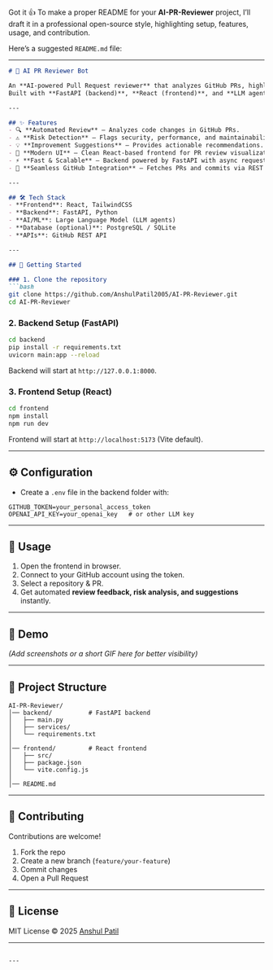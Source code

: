 Got it 👍 To make a proper README for your **AI-PR-Reviewer** project, I’ll draft it in a professional open-source style, highlighting setup, features, usage, and contribution.

Here’s a suggested `README.md` file:

---

````markdown
# 🤖 AI PR Reviewer Bot

An **AI-powered Pull Request reviewer** that analyzes GitHub PRs, highlights potential risks, and suggests improvements.  
Built with **FastAPI (backend)**, **React (frontend)**, and **LLM agents** connected to the GitHub REST API.

---

## ✨ Features
- 🔍 **Automated Review** – Analyzes code changes in GitHub PRs.
- ⚠️ **Risk Detection** – Flags security, performance, and maintainability issues.
- 💡 **Improvement Suggestions** – Provides actionable recommendations.
- 🎨 **Modern UI** – Clean React-based frontend for PR review visualization.
- ⚡ **Fast & Scalable** – Backend powered by FastAPI with async requests.
- 🔗 **Seamless GitHub Integration** – Fetches PRs and commits via REST API.

---

## 🛠️ Tech Stack
- **Frontend**: React, TailwindCSS  
- **Backend**: FastAPI, Python  
- **AI/ML**: Large Language Model (LLM agents)  
- **Database (optional)**: PostgreSQL / SQLite  
- **APIs**: GitHub REST API  

---

## 🚀 Getting Started

### 1. Clone the repository
```bash
git clone https://github.com/AnshulPatil2005/AI-PR-Reviewer.git
cd AI-PR-Reviewer
````

### 2. Backend Setup (FastAPI)

```bash
cd backend
pip install -r requirements.txt
uvicorn main:app --reload
```

Backend will start at `http://127.0.0.1:8000`.

### 3. Frontend Setup (React)

```bash
cd frontend
npm install
npm run dev
```

Frontend will start at `http://localhost:5173` (Vite default).

---

## ⚙️ Configuration

* Create a `.env` file in the backend folder with:

```env
GITHUB_TOKEN=your_personal_access_token
OPENAI_API_KEY=your_openai_key   # or other LLM key
```

---

## 📖 Usage

1. Open the frontend in browser.
2. Connect to your GitHub account using the token.
3. Select a repository & PR.
4. Get automated **review feedback, risk analysis, and suggestions** instantly.

---

## 📸 Demo

*(Add screenshots or a short GIF here for better visibility)*

---

## 🧩 Project Structure

```
AI-PR-Reviewer/
│── backend/          # FastAPI backend
│   ├── main.py
│   ├── services/
│   └── requirements.txt
│
│── frontend/         # React frontend
│   ├── src/
│   ├── package.json
│   └── vite.config.js
│
│── README.md
```

---

## 🤝 Contributing

Contributions are welcome!

1. Fork the repo
2. Create a new branch (`feature/your-feature`)
3. Commit changes
4. Open a Pull Request

---

## 📜 License

MIT License © 2025 [Anshul Patil](https://github.com/AnshulPatil2005)

---

```

---

